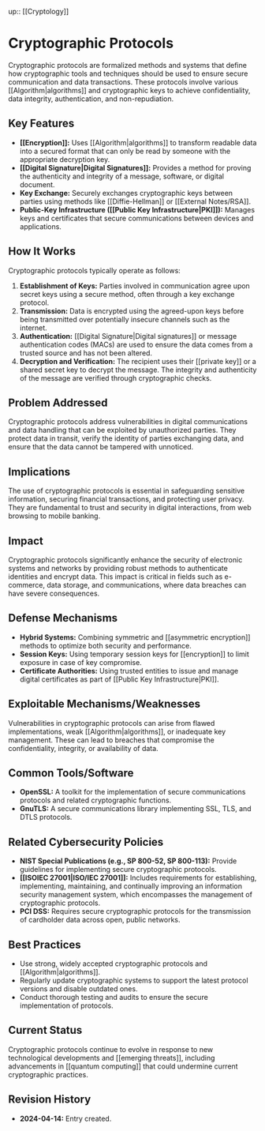 up:: [[Cryptology]]
# Cryptographic Protocols

Cryptographic protocols are formalized methods and systems that define how cryptographic tools and techniques should be used to ensure secure communication and data transactions. These protocols involve various [[Algorithm|algorithms]] and cryptographic keys to achieve confidentiality, data integrity, authentication, and non-repudiation.

## Key Features

- **[[Encryption]]:** Uses [[Algorithm|algorithms]] to transform readable data into a secured format that can only be read by someone with the appropriate decryption key.
- **[[Digital Signature|Digital Signatures]]:** Provides a method for proving the authenticity and integrity of a message, software, or digital document.
- **Key Exchange:** Securely exchanges cryptographic keys between parties using methods like [[Diffie-Hellman]] or [[External Notes/RSA]].
- **Public-Key Infrastructure ([[Public Key Infrastructure|PKI]]):** Manages keys and certificates that secure communications between devices and applications.

## How It Works

Cryptographic protocols typically operate as follows:

1. **Establishment of Keys:** Parties involved in communication agree upon secret keys using a secure method, often through a key exchange protocol.
2. **Transmission:** Data is encrypted using the agreed-upon keys before being transmitted over potentially insecure channels such as the internet.
3. **Authentication:** [[Digital Signature|Digital signatures]] or message authentication codes (MACs) are used to ensure the data comes from a trusted source and has not been altered.
4. **Decryption and Verification:** The recipient uses their [[private key]] or a shared secret key to decrypt the message. The integrity and authenticity of the message are verified through cryptographic checks.

## Problem Addressed

Cryptographic protocols address vulnerabilities in digital communications and data handling that can be exploited by unauthorized parties. They protect data in transit, verify the identity of parties exchanging data, and ensure that the data cannot be tampered with unnoticed.

## Implications

The use of cryptographic protocols is essential in safeguarding sensitive information, securing financial transactions, and protecting user privacy. They are fundamental to trust and security in digital interactions, from web browsing to mobile banking.

## Impact

Cryptographic protocols significantly enhance the security of electronic systems and networks by providing robust methods to authenticate identities and encrypt data. This impact is critical in fields such as e-commerce, data storage, and communications, where data breaches can have severe consequences.

## Defense Mechanisms

- **Hybrid Systems:** Combining symmetric and [[asymmetric encryption]] methods to optimize both security and performance.
- **Session Keys:** Using temporary session keys for [[encryption]] to limit exposure in case of key compromise.
- **Certificate Authorities:** Using trusted entities to issue and manage digital certificates as part of [[Public Key Infrastructure|PKI]].

## Exploitable Mechanisms/Weaknesses

Vulnerabilities in cryptographic protocols can arise from flawed implementations, weak [[Algorithm|algorithms]], or inadequate key management. These can lead to breaches that compromise the confidentiality, integrity, or availability of data.

## Common Tools/Software

- **OpenSSL:** A toolkit for the implementation of secure communications protocols and related cryptographic functions.
- **GnuTLS:** A secure communications library implementing SSL, TLS, and DTLS protocols.

## Related Cybersecurity Policies

- **NIST Special Publications (e.g., SP 800-52, SP 800-113):** Provide guidelines for implementing secure cryptographic protocols.
- **[[ISOIEC 27001|ISO/IEC 27001]]:** Includes requirements for establishing, implementing, maintaining, and continually improving an information security management system, which encompasses the management of cryptographic protocols.
- **PCI DSS:** Requires secure cryptographic protocols for the transmission of cardholder data across open, public networks.

## Best Practices

- Use strong, widely accepted cryptographic protocols and [[Algorithm|algorithms]].
- Regularly update cryptographic systems to support the latest protocol versions and disable outdated ones.
- Conduct thorough testing and audits to ensure the secure implementation of protocols.

## Current Status

Cryptographic protocols continue to evolve in response to new technological developments and [[emerging threats]], including advancements in [[quantum computing]] that could undermine current cryptographic practices.

## Revision History

- **2024-04-14:** Entry created.
